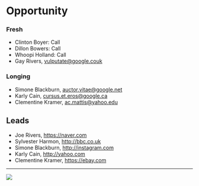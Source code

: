 # Opportunity

### Fresh

- Clinton Boyer: Call
- Dillon Bowers: Call
- Whoopi Holland: Call
- Gay Rivers, vulputate@google.couk

### Longing

- Simone Blackburn, auctor.vitae@google.net
- Karly Cain, cursus.et.eros@google.ca
- Clementine Kramer, ac.mattis@yahoo.edu

## Leads

- Joe Rivers, https://naver.com
- Sylvester Harmon, http://bbc.co.uk
- Simone Blackburn, http://instagram.com
- Karly Cain, http://yahoo.com
- Clementine Kramer, https://ebay.com

---

![](https://upload.wikimedia.org/wikipedia/commons/thumb/1/12/ERP_Modules.png/1280px-ERP_Modules.png)
